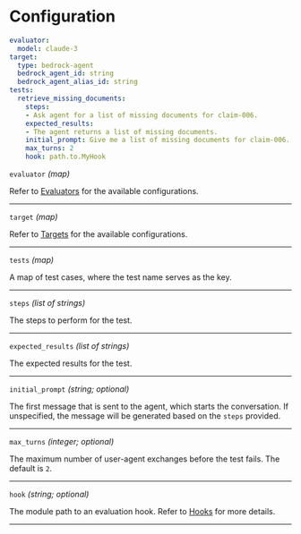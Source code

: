# Configuration

```yaml title="agenteval.yml"
evaluator:
  model: claude-3
target:
  type: bedrock-agent
  bedrock_agent_id: string
  bedrock_agent_alias_id: string
tests:
  retrieve_missing_documents:
    steps:
    - Ask agent for a list of missing documents for claim-006.
    expected_results:
    - The agent returns a list of missing documents.
    initial_prompt: Give me a list of missing documents for claim-006.
    max_turns: 2
    hook: path.to.MyHook
```

`evaluator` _(map)_

Refer to [Evaluators](evaluators/index.md) for the available configurations.

---

`target` _(map)_

Refer to [Targets](targets/index.md) for the available configurations.

---

`tests` _(map)_

A map of test cases, where the test name serves as the key.

---

`steps` _(list of strings)_

The steps to perform for the test.

---

`expected_results` _(list of strings)_

The expected results for the test.

---

`initial_prompt` _(string; optional)_

The first message that is sent to the agent, which starts the conversation. If unspecified, the message will be generated based on the `steps` provided.

---

`max_turns` _(integer; optional)_

The maximum number of user-agent exchanges before the test fails. The default is `2`.

---

`hook` _(string; optional)_

The module path to an evaluation hook. Refer to [Hooks](hooks.md) for more details.

---
